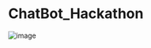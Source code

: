 # ChatBot_Hackathon

![image](https://user-images.githubusercontent.com/110403688/194212352-33bcb545-1af2-4ada-a2bd-1b34394b34b5.png)

